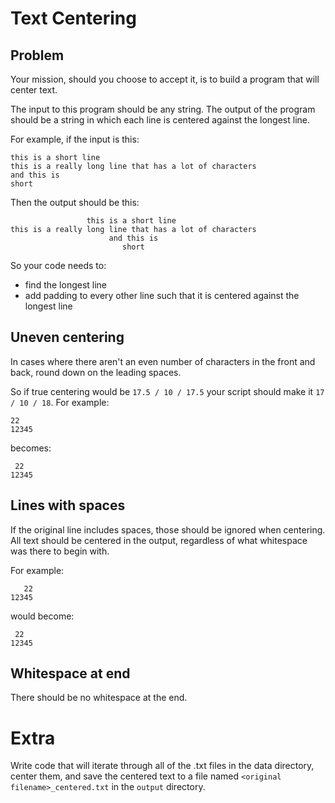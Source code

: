 # Text Centering

## Problem

Your mission, should you choose to accept it, is to build a program that will center text.

The input to this program should be any string.  The output of the program should be a string in which each line is
 centered against the longest line.

For example, if the input is this:

```
this is a short line
this is a really long line that has a lot of characters
and this is
short
```

Then the output should be this:

```
                 this is a short line
this is a really long line that has a lot of characters
                      and this is
                         short
```

So your code needs to:

* find the longest line
* add padding to every other line such that it is centered against the longest line

## Uneven centering

In cases where there aren't an even number of characters in the front and back, round down on the leading spaces.

So if true centering would be `17.5 / 10 / 17.5` your script should make it `17 / 10 / 18`.  For example:

```
22
12345
```

becomes:

```
 22
12345
```

## Lines with spaces

If the original line includes spaces, those should be ignored when centering.  All text should be centered in the output,
regardless of what whitespace was there to begin with.

For example:

```
   22
12345
```

would become:

```
 22
12345
```

## Whitespace at end

There should be no whitespace at the end.

# Extra

Write code that will iterate through all of the .txt files in the data directory, center them, and save the
centered text to a file named `<original filename>_centered.txt` in the `output` directory.
